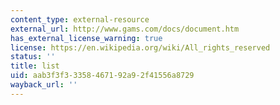 ```yaml
---
content_type: external-resource
external_url: http://www.gams.com/docs/document.htm
has_external_license_warning: true
license: https://en.wikipedia.org/wiki/All_rights_reserved
status: ''
title: list
uid: aab3f3f3-3358-4671-92a9-2f41556a8729
wayback_url: ''
---
```

